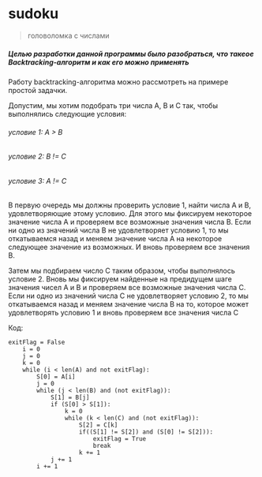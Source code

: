 # **sudoku**
> головоломка с числами

##### Целью разработки данной программы было разобраться, что такеое Backtracking-алгоритм и как его можно применять

Работу backtracking-алгоритма можно рассмотреть на примере простой задачки.

Допустим, мы хотим подобрать три числа A, B и C так, чтобы выполнялись следующие условия:


###### условие 1:  A > B

###### условие 2:  B != C

###### условие 3:  A != C


В первую очередь мы должны проверить условие 1, найти числа A и B, удовлетворяющие этому условию. Для этого мы фиксируем некоторое значение числа A и проверяем все возможные значения числа B. Если ни одно из значений числа B не удовлетворяет условию 1, то мы откатываемся назад и меняем значение числа A на некоторое следующее значение из возможных. И вновь проверяем все значения B.  

Затем мы подбираем число C таким образом, чтобы выполнялось условие 2. Вновь мы фиксируем найденные на предидущем шаге значения чисел A и B и проверяем все возможные значения числа C. Если ни одно из значений числа C не удовлетворяет условию 2, то мы откатываемся назад и меняем значение числа B на то, которое может удовлетворять условию 1 и вновь проверяем все значения числа C    

Код:

```
exitFlag = False
    i = 0
    j = 0
    k = 0    
    while (i < len(A) and not exitFlag):        
        S[0] = A[i]      
        j = 0          
        while (j < len(B) and (not exitFlag)):
            S[1] = B[j]                     
            if (S[0] > S[1]):                            
                k = 0
                while (k < len(C) and (not exitFlag)):
                    S[2] = C[k]                    
                    if((S[1] != S[2]) and (S[0] != S[2])):                                        
                        exitFlag = True
                        break
                    k += 1
            j += 1                                        
        i += 1

```
